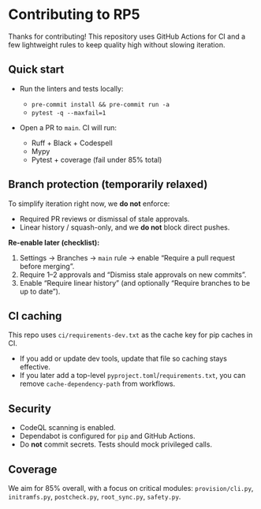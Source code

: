 # Contributing to RP5

Thanks for contributing! This repository uses GitHub Actions for CI and a few lightweight rules to keep quality high without slowing iteration.

## Quick start

- Run the linters and tests locally:
  - `pre-commit install && pre-commit run -a`
  - `pytest -q --maxfail=1`

- Open a PR to `main`. CI will run:
  - Ruff + Black + Codespell
  - Mypy
  - Pytest + coverage (fail under 85% total)

## Branch protection (temporarily relaxed)

To simplify iteration right now, we **do not** enforce:
- Required PR reviews or dismissal of stale approvals.
- Linear history / squash-only, and we **do not** block direct pushes.

**Re-enable later (checklist):**
1. Settings → Branches → `main` rule → enable “Require a pull request before merging”.
2. Require 1–2 approvals and “Dismiss stale approvals on new commits”.
3. Enable “Require linear history” (and optionally “Require branches to be up to date”).

## CI caching

This repo uses `ci/requirements-dev.txt` as the cache key for pip caches in CI.
- If you add or update dev tools, update that file so caching stays effective.
- If you later add a top-level `pyproject.toml`/`requirements.txt`, you can remove `cache-dependency-path` from workflows.

## Security

- CodeQL scanning is enabled.
- Dependabot is configured for `pip` and GitHub Actions.
- Do **not** commit secrets. Tests should mock privileged calls.

## Coverage

We aim for 85% overall, with a focus on critical modules:
`provision/cli.py`, `initramfs.py`, `postcheck.py`, `root_sync.py`, `safety.py`.
